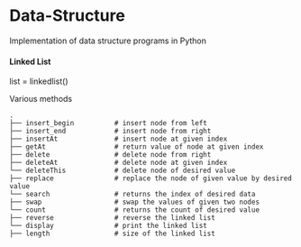 # Data-Structure
Implementation of data structure programs in Python

#### Linked List
list = linkedlist() 

Various methods

    .
    ├── insert_begin          # insert node from left
    ├── insert_end            # insert node from right
    ├── insertAt              # insert node at given index
    ├── getAt                 # return value of node at given index
    ├── delete                # delete node from right
    ├── deleteAt              # delete node at given index
    └── deleteThis            # delete node of desired value
    ├── replace               # replace the node of given value by desired value
    └── search                # returns the index of desired data
    ├── swap                  # swap the values of given two nodes             
    └── count                 # returns the count of desired value 
    ├── reverse               # reverse the linked list              
    └── display               # print the linked list
    ├── length                # size of the linked list              

